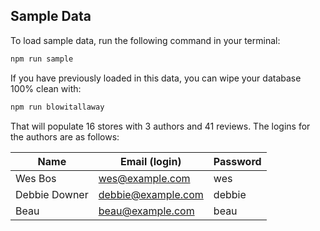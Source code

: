 
## Sample Data

To load sample data, run the following command in your terminal:

```bash
npm run sample
```

If you have previously loaded in this data, you can wipe your database 100% clean with:

```bash
npm run blowitallaway
```

That will populate 16 stores with 3 authors and 41 reviews. The logins for the authors are as follows:

|Name|Email (login)|Password|
|---|---|---|
|Wes Bos|wes@example.com|wes|
|Debbie Downer|debbie@example.com|debbie|
|Beau|beau@example.com|beau|


